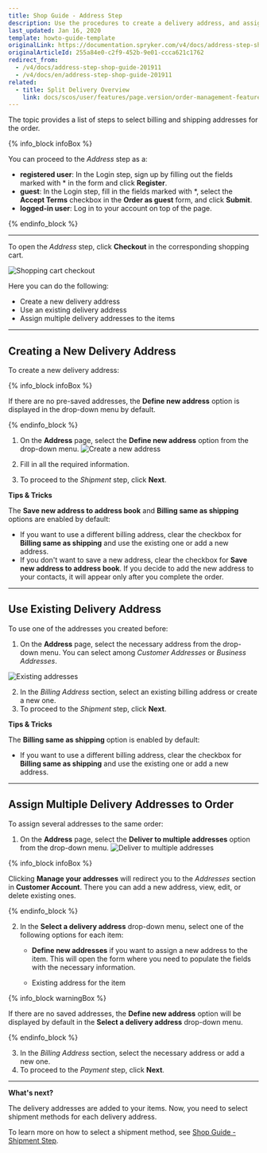 ```yaml
---
title: Shop Guide - Address Step
description: Use the procedures to create a delivery address, and assign multiple delivery addresses to the order in the Storefront.
last_updated: Jan 16, 2020
template: howto-guide-template
originalLink: https://documentation.spryker.com/v4/docs/address-step-shop-guide-201911
originalArticleId: 255a84e0-c2f9-452b-9e01-ccca621c1762
redirect_from:
  - /v4/docs/address-step-shop-guide-201911
  - /v4/docs/en/address-step-shop-guide-201911
related:
  - title: Split Delivery Overview
    link: docs/scos/user/features/page.version/order-management-feature-overview/split-delivery-overview.html
---
```


The topic provides a list of steps to select billing and shipping addresses for the order.

{% info_block infoBox %}

You can proceed to the *Address* step as a:
- **registered user**: In the Login step, sign up by filling out the fields marked with * in the form and click **Register**.
- **guest**: In the Login step, fill in the fields marked with *, select the **Accept Terms** checkbox in the **Order as guest** form, and click **Submit**.
- **logged-in user**: Log in to your account on top of the page.

{% endinfo_block %}

***

To open the *Address* step, click **Checkout** in the corresponding shopping cart.

![Shopping cart checkout](https://spryker.s3.eu-central-1.amazonaws.com/docs/User+Guides/Shop+User+Guides/Checkout/Shop+Guide+-+Address+Step/checkout-btn.png)

Here you can do the following:

* Create a new delivery address
* Use an existing delivery address
* Assign multiple delivery addresses to the items

***

## Creating a New Delivery Address

To create a new delivery address:

{% info_block infoBox %}

If there are no pre-saved addresses, the **Define new address** option is displayed in the drop-down menu by default.

{% endinfo_block %}

1. On the **Address** page, select the **Define new address** option from the drop-down menu.
![Create a new address](https://spryker.s3.eu-central-1.amazonaws.com/docs/User+Guides/Shop+User+Guides/Checkout/Shop+Guide+-+Address+Step/define-new-address.png)

2. Fill in all the required information.
3. To proceed to the *Shipment* step, click **Next**.

**Tips & Tricks**

The **Save new address to address book** and **Billing same as shipping** options are enabled by default:

* If you want to use a different billing address, clear the checkbox for **Billing same as shipping** and use the existing one or add a new address.
* If you don't want to save a new address, clear the checkbox for **Save new address to address book**. If you decide to add the new address to your contacts, it will appear only after you complete the order.
***

## Use Existing Delivery Address

To use one of the addresses you created before:

1. On the **Address** page, select the necessary address from the drop-down menu. You can select among *Customer Addresses* or *Business Addresses*.

![Existing addresses](https://spryker.s3.eu-central-1.amazonaws.com/docs/User+Guides/Shop+User+Guides/Checkout/Shop+Guide+-+Address+Step/select-existing-address.png)

2. In the *Billing Address* section, select an existing billing address or create a new one.
3. To proceed to the *Shipment* step, click **Next**.

**Tips & Tricks**

The **Billing same as shipping** option is enabled by default:

* If you want to use a different billing address, clear the checkbox for **Billing same as shipping** and use the existing one or add a new address.
***
## Assign Multiple Delivery Addresses to Order

To assign several addresses to the same order:

1. On the **Address** page, select the **Deliver to multiple addresses** option from the drop-down menu.
![Deliver to multiple addresses](https://spryker.s3.eu-central-1.amazonaws.com/docs/User+Guides/Shop+User+Guides/Checkout/Shop+Guide+-+Address+Step/deliver-to-multiple-addresses-new.png)

{% info_block infoBox %}

Clicking **Manage your addresses** will redirect you to the *Addresses* section in **Customer Account**. There you can add a new address, view, edit, or delete existing ones.

{% endinfo_block %}

2. In the **Select a delivery address** drop-down menu, select one of the following options for each item:
    * **Define new addresses** if you want to assign a new address to the item. This will open the form where you need to populate the fields with the necessary information.

    * Existing address for the item


{% info_block warningBox %}

If there are no saved addresses, the **Define new address** option will be displayed by default in the **Select a delivery address** drop-down menu.

{% endinfo_block %}

3. In the *Billing Address* section, select the necessary address or add a new one.
4. To proceed to the *Payment* step, click **Next**.

***

**What's next?**

The delivery addresses are added to your items. Now, you need to select shipment methods for each delivery address.

To learn more on how to select a shipment method, see [Shop Guide - Shipment Step](/docs/scos/user/shop-user-guides/{{page.version}}/shop-guide-checkout/shop-guide-shipment-step.html).